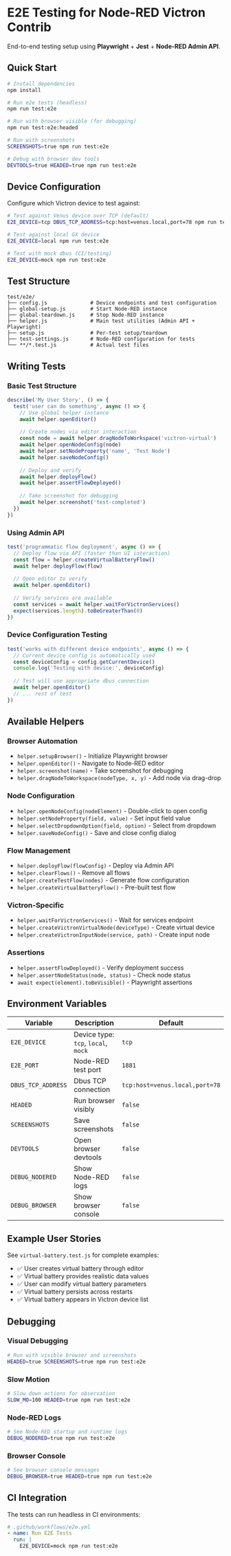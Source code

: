 # E2E Testing for Node-RED Victron Contrib

End-to-end testing setup using **Playwright** + **Jest** + **Node-RED Admin API**.

## Quick Start

```bash
# Install dependencies
npm install

# Run e2e tests (headless)
npm run test:e2e

# Run with browser visible (for debugging)
npm run test:e2e:headed

# Run with screenshots
SCREENSHOTS=true npm run test:e2e

# Debug with browser dev tools
DEVTOOLS=true HEADED=true npm run test:e2e
```

## Device Configuration

Configure which Victron device to test against:

```bash
# Test against Venus device over TCP (default)
E2E_DEVICE=tcp DBUS_TCP_ADDRESS=tcp:host=venus.local,port=78 npm run test:e2e

# Test against local GX device
E2E_DEVICE=local npm run test:e2e

# Test with mock dbus (CI/testing)
E2E_DEVICE=mock npm run test:e2e
```

## Test Structure

```
test/e2e/
├── config.js              # Device endpoints and test configuration
├── global-setup.js        # Start Node-RED instance
├── global-teardown.js     # Stop Node-RED instance  
├── helper.js              # Main test utilities (Admin API + Playwright)
├── setup.js               # Per-test setup/teardown
├── test-settings.js       # Node-RED configuration for tests
└── **/*.test.js           # Actual test files
```

## Writing Tests

### Basic Test Structure

```javascript
describe('My User Story', () => {
  test('user can do something', async () => {
    // Use global helper instance
    await helper.openEditor()
    
    // Create nodes via editor interaction
    const node = await helper.dragNodeToWorkspace('victron-virtual')
    await helper.openNodeConfig(node)
    await helper.setNodeProperty('name', 'Test Node')
    await helper.saveNodeConfig()
    
    // Deploy and verify
    await helper.deployFlow()
    await helper.assertFlowDeployed()
    
    // Take screenshot for debugging
    await helper.screenshot('test-completed')
  })
})
```

### Using Admin API

```javascript
test('programmatic flow deployment', async () => {
  // Deploy flow via API (faster than UI interaction)
  const flow = helper.createVirtualBatteryFlow()
  await helper.deployFlow(flow)
  
  // Open editor to verify
  await helper.openEditor()
  
  // Verify services are available
  const services = await helper.waitForVictronServices()
  expect(services.length).toBeGreaterThan(0)
})
```

### Device Configuration Testing

```javascript
test('works with different device endpoints', async () => {
  // Current device config is automatically used
  const deviceConfig = config.getCurrentDevice()
  console.log('Testing with device:', deviceConfig)
  
  // Test will use appropriate dbus connection
  await helper.openEditor()
  // ... rest of test
})
```

## Available Helpers

### Browser Automation
- `helper.setupBrowser()` - Initialize Playwright browser
- `helper.openEditor()` - Navigate to Node-RED editor
- `helper.screenshot(name)` - Take screenshot for debugging
- `helper.dragNodeToWorkspace(nodeType, x, y)` - Add node via drag-drop

### Node Configuration  
- `helper.openNodeConfig(nodeElement)` - Double-click to open config
- `helper.setNodeProperty(field, value)` - Set input field value
- `helper.selectDropdownOption(field, option)` - Select from dropdown
- `helper.saveNodeConfig()` - Save and close config dialog

### Flow Management
- `helper.deployFlow(flowConfig)` - Deploy via Admin API
- `helper.clearFlows()` - Remove all flows
- `helper.createTestFlow(nodes)` - Generate flow configuration
- `helper.createVirtualBatteryFlow()` - Pre-built test flow

### Victron-Specific
- `helper.waitForVictronServices()` - Wait for services endpoint
- `helper.createVictronVirtualNode(deviceType)` - Create virtual device
- `helper.createVictronInputNode(service, path)` - Create input node

### Assertions
- `helper.assertFlowDeployed()` - Verify deployment success
- `helper.assertNodeStatus(node, status)` - Check node status
- `await expect(element).toBeVisible()` - Playwright assertions

## Environment Variables

| Variable | Description | Default |
|----------|-------------|---------|
| `E2E_DEVICE` | Device type: `tcp`, `local`, `mock` | `tcp` |
| `E2E_PORT` | Node-RED test port | `1881` |
| `DBUS_TCP_ADDRESS` | Dbus TCP connection | `tcp:host=venus.local,port=78` |
| `HEADED` | Run browser visibly | `false` |
| `SCREENSHOTS` | Save screenshots | `false` |
| `DEVTOOLS` | Open browser devtools | `false` |
| `DEBUG_NODERED` | Show Node-RED logs | `false` |
| `DEBUG_BROWSER` | Show browser console | `false` |

## Example User Stories

See `virtual-battery.test.js` for complete examples:

- ✅ User creates virtual battery through editor
- ✅ Virtual battery provides realistic data values  
- ✅ User can modify virtual battery parameters
- ✅ Virtual battery persists across restarts
- ✅ Virtual battery appears in Victron device list

## Debugging

### Visual Debugging
```bash
# Run with visible browser and screenshots
HEADED=true SCREENSHOTS=true npm run test:e2e
```

### Slow Motion
```bash
# Slow down actions for observation
SLOW_MO=100 HEADED=true npm run test:e2e
```

### Node-RED Logs
```bash
# See Node-RED startup and runtime logs
DEBUG_NODERED=true npm run test:e2e
```

### Browser Console
```bash  
# See browser console messages
DEBUG_BROWSER=true HEADED=true npm run test:e2e
```

## CI Integration

The tests can run headless in CI environments:

```yaml
# .github/workflows/e2e.yml
- name: Run E2E Tests
  run: |
    E2E_DEVICE=mock npm run test:e2e
```
